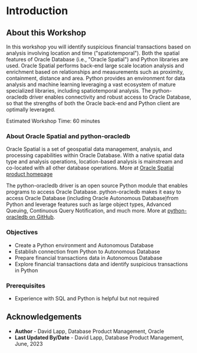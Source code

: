 # Introduction

## About this Workshop

In this workshop you will identify suspicious financial transactions based on analysis involving location and time ("spatiotemporal"). Both the spatial features of Oracle Database (i.e., "Oracle Spatial") and Python libraries are used. Oracle Spatial performs back-end large scale location analysis and enrichment  based on relationships and measurements such as proximity, containment, distance and area. Python provides an environment for data analysis and machine learning leveraging a vast ecosystem of mature specialized libraries, including spatiotemporal analysis. The python-oracledb driver enables connectivity and robust access to Oracle Database, so that the strengths of both the Oracle back-end and Python client are optimally leveraged.

Estimated Workshop Time: 60 minutes

### About Oracle Spatial and python-oracledb

Oracle Spatial is a set of geospatial data management, analysis, and processing capabilities within Oracle Database. With a native spatial data type and analysis operations, location-based analysis is mainstream and co-located with all other database operations. More at [Oracle Spatial product homepage](https://www.oracle.com/database/spatial)

The python-oracledb driver is an open source Python module that enables programs to access Oracle Database. python-oracledb makes it easy to access Oracle Database (including Oracle Autonomous Database)from Python and leverage features such as large object types, Advanced Queuing, Continuous Query Notification, and much more. More at [python-oracledb on GitHub](https://oracle.github.io/python-oracledb/).


### Objectives

- Create a Python environment and Autonomous Database
- Establish connection from Python to Autonomous Database
- Prepare financial transactions data in Autonomous Database
- Explore financial transactions data and identify suspicious transactions in Python


### Prerequisites

- Experience with SQL and Python is helpful but not required


## Acknowledgements

- **Author** - David Lapp, Database Product Management, Oracle
- **Last Updated By/Date** - David Lapp, Database Product Management, June, 2023
